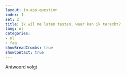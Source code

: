 ```yaml
---
layout: in-app-question
index: 1
set: 2
title: Ik wil me laten testen, waar kan ik terecht?
lang: nl
categories:
- nl
- faq
showBreadCrumbs: true
showContact: true
---
```

Antwoord volgt
